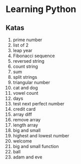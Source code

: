 # Learning Python

## Katas

1.	prime number
2.	list of 2
3.	leap year
4.	Fibonacci sequence
5.	reversed string
6.  count string
7.	sum
8.	split strings
9.	triangular number
10.	cat and dog
11.	vowel count
12.	days
13.	test next perfect number
14.	credit card
15.	array diff
16. remove array
17. length array
18. big and small
19. highest and lowest number
20. welcome
21. big and small function
22. ball
23. adam and eve